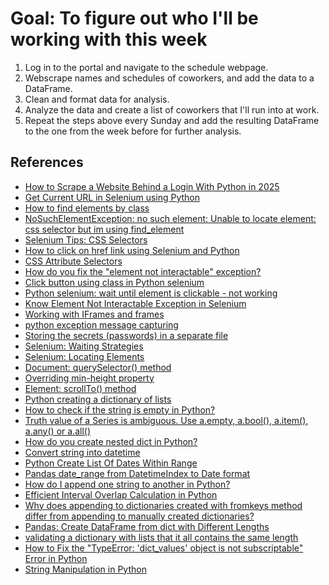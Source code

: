 # Goal: To figure out who I'll be working with this week

1. Log in to the portal and navigate to the schedule webpage.
2. Webscrape names and schedules of coworkers, and add the data to a DataFrame.
3. Clean and format data for analysis.
4. Analyze the data and create a list of coworkers that I'll run into at work.
5. Repeat the steps above every Sunday and add the resulting DataFrame to the one from the week before for further analysis.

## References

- [How to Scrape a Website Behind a Login With Python in 2025](https://www.zenrows.com/blog/web-scraping-login-python#basic-waf-protection)
- [Get Current URL in Selenium using Python](https://www.browserstack.com/guide/get-current-url-in-selenium-and-python)
- [How to find elements by class](https://stackoverflow.com/questions/5041008/how-to-find-elements-by-class)
- [NoSuchElementException: no such element: Unable to locate element: css selector but im using find_element](https://stackoverflow.com/questions/59300559/nosuchelementexception-no-such-element-unable-to-locate-element-css-selector)
- [Selenium Tips: CSS Selectors](https://saucelabs.com/resources/blog/selenium-tips-css-selectors)
- [How to click on href link using Selenium and Python](https://stackoverflow.com/questions/73309906/how-to-click-on-href-link-using-selenium-and-python)
- [CSS Attribute Selectors](https://www.w3schools.com/css/css_attribute_selectors.asp)
- [How do you fix the "element not interactable" exception?](https://stackoverflow.com/questions/44119081/how-do-you-fix-the-element-not-interactable-exception)
- [Click button using class in Python selenium](https://stackoverflow.com/questions/73123477/click-button-using-class-in-python-selenium?rq=2)
- [Python selenium: wait until element is clickable - not working](https://stackoverflow.com/questions/28110008/python-selenium-wait-until-element-is-clickable-not-working)
- [Know Element Not Interactable Exception in Selenium](https://www.browserstack.com/guide/understanding-element-not-interactable-exception-in-selenium#:~:text=ElementNotInteractableException%20is%20thrown%20by%20Selenium,be%20scrolled%20into%20the%20viewport.)
- [Working with IFrames and frames](https://www.selenium.dev/documentation/webdriver/interactions/frames/)
- [python exception message capturing](https://stackoverflow.com/questions/4690600/python-exception-message-capturing)
- [Storing the secrets (passwords) in a separate file](https://stackoverflow.com/questions/25501403/storing-the-secrets-passwords-in-a-separate-file)
- [Selenium: Waiting Strategies](https://www.selenium.dev/documentation/webdriver/waits/)
- [Selenium: Locating Elements](https://selenium-python.readthedocs.io/locating-elements.html)
- [Document: querySelector() method](https://developer.mozilla.org/en-US/docs/Web/API/Document/querySelector)
- [Overriding min-height property](https://stackoverflow.com/questions/11204113/overriding-min-height-property#:~:text=Use%20a%20more%20specific%20selector,it%20has%20limited%20IE%20support.)
- [Element: scrollTo() method](https://developer.mozilla.org/en-US/docs/Web/API/Element/scrollTo)
- [Python creating a dictionary of lists](https://stackoverflow.com/questions/960733/python-creating-a-dictionary-of-lists)
- [How to check if the string is empty in Python?](https://stackoverflow.com/questions/9573244/how-to-check-if-the-string-is-empty-in-python)
- [Truth value of a Series is ambiguous. Use a.empty, a.bool(), a.item(), a.any() or a.all()](https://stackoverflow.com/questions/36921951/truth-value-of-a-series-is-ambiguous-use-a-empty-a-bool-a-item-a-any-o)
- [How do you create nested dict in Python?](https://stackoverflow.com/questions/16333296/how-do-you-create-nested-dict-in-python)
- [Convert string into datetime](https://stackoverflow.com/questions/466345/convert-string-jun-1-2005-133pm-into-datetime)
- [Python Create List Of Dates Within Range](https://pynative.com/python-create-list-of-dates-within-range/)
- [Pandas date_range from DatetimeIndex to Date format](https://stackoverflow.com/questions/17576615/pandas-date-range-from-datetimeindex-to-date-format)
- [How do I append one string to another in Python?](https://stackoverflow.com/questions/4435169/how-do-i-append-one-string-to-another-in-python)
- [Efficient Interval Overlap Calculation in Python](https://www.bacancytechnology.com/qanda/python/interval-overlap-calculation-in-python)
- [Why does appending to dictionaries created with fromkeys method differ from appending to manually created dictionaries?](https://stackoverflow.com/questions/62736134/why-does-appending-to-dictionaries-created-with-fromkeys-method-differ-from-appe)
- [Pandas: Create DataFrame from dict with Different Lengths](https://www.statology.org/pandas-dataframe-from-dict-with-different-length/)
- [validating a dictionary with lists that it all contains the same length](https://stackoverflow.com/questions/20183463/validating-a-dictionary-with-lists-that-it-all-contains-the-same-length)
- [How to Fix the "TypeError: 'dict_values' object is not subscriptable" Error in Python](https://www.sourcecodester.com/article/16553/how-fix-typeerror-dictvalues-object-not-subscriptable-error-python.html)
- [String Manipulation in Python](https://www.pythonforbeginners.com/basics/string-manipulation-in-python)